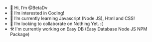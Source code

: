 - 👋 Hi, I’m @BetaDv
- 👀 I’m interested in Coding!
- 🌱 I’m currently learning Javascript (Node JS), Html and CSS!
- 💞️ I’m looking to collaborate on Nothing Yet. :(
- ⚒️ I'm currently working on Easy DB (Easy Database Node JS NPM Package)
